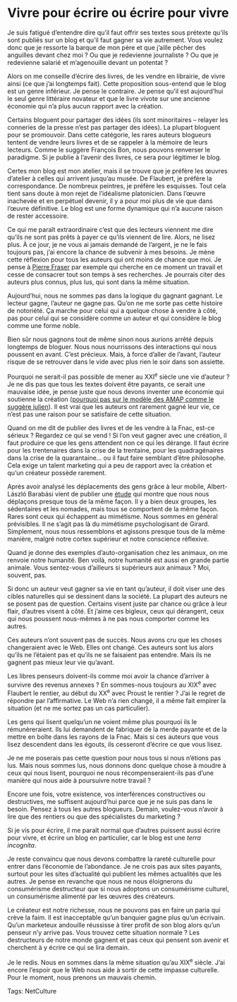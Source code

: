 # Vivre pour écrire ou écrire pour vivre

Je suis fatigué d’entendre dire qu’il faut offrir ses textes sous prétexte qu’ils sont publiés sur un blog et qu’il faut gagner sa vie autrement. Vous voulez donc que je ressorte la barque de mon père et que j’aille pêcher des anguilles devant chez moi ? Ou que je redevienne journaliste ? Ou que je redevienne salarié et m’agenouille devant un potentat ?<span id="more-15094"></span>

Alors on me conseille d’écrire des livres, de les vendre en librairie, de vivre ainsi (ce que j’ai longtemps fait). Cette proposition sous-entend que le blog est un genre inférieur. Je pense le contraire. Je pense qu’il est aujourd’hui le seul genre littéraire novateur et que le livre vivote sur une ancienne économie qui n’a plus aucun rapport avec la création.

Certains bloguent pour partager des idées (ils sont minoritaires – relayer les conneries de la presse n’est pas partager des idées). La plupart bloguent pour se promouvoir. Dans cette catégorie, les rares auteurs blogueurs tentent de vendre leurs livres et de se rappeler à la mémoire de leurs lecteurs. Comme le suggère François Bon, nous pouvons renverser le paradigme. Si je publie à l’avenir des livres, ce sera pour légitimer le blog.

Certes mon blog est mon atelier, mais il se trouve que je préfère les œuvres d’atelier à celles qui arrivent jusqu’au musée. De Flaubert, je préfère la correspondance. De nombreux peintres, je préfère les esquisses. Tout cela tient sans doute à mon rejet de l’idéalisme platonicien. Dans l’œuvre inachevée et en perpétuel devenir, il y a pour moi plus de vie que dans l’œuvre définitive. Le blog est une forme dynamique qui n’a aucune raison de rester accessoire.

Ce qui me paraît extraordinaire c’est que des lecteurs viennent me dire qu’ils ne sont pas prêts à payer ce qu’ils viennent de lire. Alors, ne lisez plus. À ce jour, je ne vous ai jamais demandé de l’argent, je ne le fais toujours pas, j’ai encore la chance de subvenir à mes besoins. Je mène cette réflexion pour tous les auteurs qui ont moins de chance que moi. Je pense à [Pierre Fraser](http://theoriedestendances.com) par exemple qui cherche en ce moment un travail et cesse de consacrer tout son temps à ses recherches. Je pourrais citer des auteurs plus connus, plus lus, qui sont dans la même situation.

Aujourd’hui, nous ne sommes pas dans la logique du gagnant gagnant. Le lecteur gagne, l’auteur ne gagne pas. Qu’on ne me sorte pas cette histoire de notoriété. Ça marche pour celui qui a quelque chose à vendre à côté, pas pour celui qui se considère comme un auteur et qui considère le blog comme une forme noble.

Bien sûr nous gagnons tout de même sinon nous aurions arrêté depuis longtemps de bloguer. Nous nous nourrissons des interactions qui nous poussent en avant. C’est précieux. Mais, à force d’aller de l’avant, l’auteur risque de se retrouver dans le vide avec plus rien le soir dans son assiette.

Pourquoi ne serait-il pas possible de mener au XXI<sup>e</sup> siècle une vie d’auteur ? Je ne dis pas que tous les textes doivent être payants, ce serait une mauvaise idée, je pense juste que nous devons inventer une économie qui soutienne la création ([pourquoi pas sur le modèle des AMAP comme le suggère julien](http://blog.tcrouzet.com/2010/03/01/billets-rares-et-payants/#comment-75420)). Il est vrai que les auteurs ont rarement gagné leur vie, ce n’est pas une raison pour se satisfaire de cette situation.

Quand on me dit de publier des livres et de les vendre à la Fnac, est-ce sérieux ? Regardez ce qui se vend ! Si l’on veut gagner avec une création, il faut produire ce que les gens attendent non ce qui les dérange. Il faut écrire pour les trentenaires dans la crise de la trentaine, pour les quadragénaires dans la crise de la quarantaine… ou il faut faire semblant d’être philosophe. Cela exige un talent marketing qui a peu de rapport avec la création et qu’un créateur possède rarement.

Après avoir analysé les déplacements des gens grâce à leur mobile, Albert-László Barabási vient de publier une [étude](http://www.newscientist.com/article/mg20527495.600-cellphone-traces-reveal-youre-so-predictable.html) qui montre que nous nous déplaçons presque tous de la même façon. Il y a bien deux groupes, les sédentaires et les nomades, mais tous se comportent de la même façon. Rares sont ceux qui échappent au mimétisme. Nous sommes en général prévisibles. Il ne s’agit pas là du mimétisme psychologisant de Girard. Simplement, nous nous ressemblons et agissons presque tous de la même manière, malgré notre cortex supérieur et notre conscience réflexive.

Quand je donne des exemples d’auto-organisation chez les animaux, on me renvoie notre humanité. Ben voilà, notre humanité est aussi en grande partie animale. Vous sentez-vous d’ailleurs si supérieurs aux animaux ? Moi, souvent, pas.

Si donc un auteur veut gagner sa vie en tant qu’auteur, il doit viser une des cibles naturelles qui se dessinent dans la société. La plupart des auteurs ne se posent pas de question. Certains visent juste par chance ou grâce à leur flair, d’autres visent à côté. Et j’aime ces bigleux, ceux qui dérangent, ceux qui nous poussent nous-mêmes à ne pas nous comporter comme les autres.

Ces auteurs n’ont souvent pas de succès. Nous avons cru que les choses changeraient avec le Web. Elles ont changé. Ces auteurs sont lus alors qu’ils ne l’étaient pas et qu’ils ne se faisaient pas entendre. Mais ils ne gagnent pas mieux leur vie qu’avant.

Les libres penseurs doivent-ils comme moi avoir la chance d’arriver à survivre des revenus annexes ? En sommes-nous toujours au XIX<sup>e</sup> avec Flaubert le rentier, au début du XX<sup>e</sup> avec Proust le rentier ? J’ai le regret de répondre par l’affirmative. Le Web n’a rien changé, il a même fait empirer la situation (et ne me sortez pas un cas particulier).

Les gens qui lisent quelqu’un ne voient même plus pourquoi ils le rémunèreraient. Ils lui demandent de fabriquer de la merde payante et de la mettre en boîte dans les rayons de la Fnac. Mais si ces auteurs que vous lisez descendent dans les égouts, ils cesseront d’écrire ce que vous lisez.

Je ne me poserais pas cette question pour nous tous si nous n’étions pas lus. Mais nous sommes lus, nous donnons donc quelque chose à moudre à ceux qui nous lisent, pourquoi ne nous récompenseraient-ils pas d’une manière qui nous aide à poursuivre notre travail ?

Encore une fois, votre existence, vos interférences constructives ou destructives, me suffisent aujourd’hui parce que je ne suis pas dans le besoin. Pensez à tous les autres blogueurs. Demain, voulez-vous n’avoir à lire que des rentiers ou que des spécialistes du marketing ?

Si je vis pour écrire, il me paraît normal que d’autres puissent aussi écrire pour vivre, et écrire un blog en particulier, car le blog est une *terra incognita*.

Je reste convaincu que nous devons combattre la rareté culturelle pour entrer dans l’économie de l’abondance. Je ne crois pas aux sites payants, surtout pour les sites d’actualité qui publient les mêmes actualités que les autres. Je pense en revanche que nous ne nous éloignerons du consumérisme destructeur que si nous adoptons un consumérisme culturel, un consumérisme alimenté par les œuvres des créateurs.

Le créateur est notre richesse, nous ne pouvons pas en faire un paria qui crève la faim. Il est inacceptable qu’un banquier gagne plus qu’un écrivain. Qu’un marketeux andouille réussisse à tirer profit de son blog alors qu’un penseur n’y arrive pas. Vous trouvez cette situation normale ? Les destructeurs de notre monde gagnent et pas ceux qui pensent son avenir et cherchent à y écrire ce qui se lira demain.

Je le redis. Nous en sommes dans la même situation qu’au XIX<sup>e</sup> siècle. J’ai encore l’espoir que le Web nous aide à sortir de cette impasse culturelle. Pour le moment, nous prenons un mauvais chemin.

Tags: NetCulture